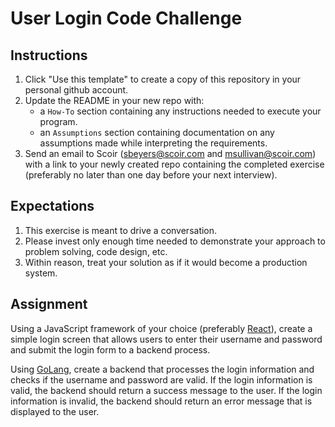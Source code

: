 # User Login Code Challenge

## Instructions
1. Click "Use this template" to create a copy of this repository in your personal github account.  
1. Update the README in your new repo with:
    * a `How-To` section containing any instructions needed to execute your program.
    * an `Assumptions` section containing documentation on any assumptions made while interpreting the requirements.
1. Send an email to Scoir (sbeyers@scoir.com and msullivan@scoir.com) with a link to your newly created repo containing the completed exercise (preferably no later than one day before your next interview).

## Expectations
1. This exercise is meant to drive a conversation. 
1. Please invest only enough time needed to demonstrate your approach to problem solving, code design, etc.
1. Within reason, treat your solution as if it would become a production system.

## Assignment
Using a JavaScript framework of your choice (preferably [React](https://reactjs.org/)), create a simple login screen that allows users to enter their username and password and submit the login form to a backend process.

Using [GoLang](https://go.dev/), create a backend that processes the login information and checks if the username and password are valid. If the login information is valid, the backend should return a success message to the user. If the login information is invalid, the backend should return an error message that is displayed to the user.
